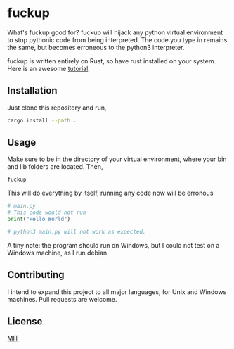 # fuckup

What's fuckup good for? fuckup will hijack any python virtual environment to stop pythonic code from being interpreted. The code you type in remains the same, but becomes erroneous to the python3 interpreter.

fuckup is written entirely on Rust, so have rust installed on your system. Here is an awesome [tutorial](https://www.rust-lang.org/tools/install).

## Installation

Just clone this repository and run,

```bash
cargo install --path .
```

## Usage

Make sure to be in the directory of your virtual environment, where your bin and lib folders are located. Then,

```bash
fuckup
```

This will do everything by itself, running any code now will be erronous

```python 
# main.py
# This code would not run
print("Hello World")

# python3 main.py will not work as expected.
```

A tiny note: the program should run on Windows, but I could not test on a Windows machine, as I run debian.

## Contributing

I intend to expand this project to all major languages, for Unix and Windows machines. Pull requests are welcome.

## License

[MIT](https://choosealicense.com/licenses/mit/)
